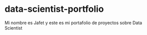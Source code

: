 # data-scientist-portfolio
Mi nombre es Jafet y este es mi portafolio de proyectos sobre Data Scientist
